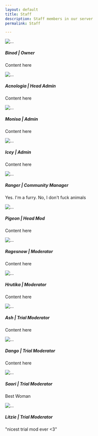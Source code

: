 ```yaml
---
layout: default
title: Staff
description: Staff members in our server
permalink: Staff

---
```


<div class="row row-cols-1 row-cols-md-2">
  <div class="col mb-4">
    <div class="card">
      <img src="https://ranger-4297.github.io/TeenageClub/assets/images/avatars/Binod.png" class="card-img-top" alt="...">
      <div class="card-body">
        <h5 class="card-title">Binod | Owner</h5>
        <p class="card-text">Content here</p>
      </div>
    </div>
  </div>
  <div class="col mb-4">
    <div class="card">
      <img src="https://ranger-4297.github.io/TeenageClub/assets/images/avatars/Acno.png" class="card-img-top" alt="...">
      <div class="card-body">
        <h5 class="card-title">Acnologia | Head Admin</h5>
        <p class="card-text">Content here</p>
      </div>
    </div>
  </div>
  <div class="col mb-4">
    <div class="card">
      <img src="https://ranger-4297.github.io/TeenageClub/assets/images/avatars/Moni.png" class="card-img-top" alt="...">
      <div class="card-body">
        <h5 class="card-title">Monisa | Admin</h5>
        <p class="card-text">Content here</p>
      </div>
    </div>
  </div>
  <div class="col mb-4">
    <div class="card">
      <img src="https://ranger-4297.github.io/TeenageClub/assets/images/avatars/Icey.png" class="card-img-top" alt="...">
      <div class="card-body">
        <h5 class="card-title">Icey | Admin</h5>
        <p class="card-text">Content here</p>
      </div>
    </div>
  </div>
</div>
<div class="row row-cols-1 row-cols-md-2">
  <div class="col mb-4">
    <div class="card">
      <img src="https://ranger-4297.github.io/TeenageClub/assets/images/avatars/Ranger.png" class="card-img-top" alt="...">
      <div class="card-body">
        <h5 class="card-title">Ranger | Community Manager</h5>
        <p class="card-text">Yes. I'm a furry. No, I don't fuck animals</p>
      </div>
    </div>
  </div>
  <div class="col mb-4">
    <div class="card">
      <img src="https://ranger-4297.github.io/TeenageClub/assets/images/avatars/Pigeon.png" class="card-img-top" alt="...">
      <div class="card-body">
        <h5 class="card-title">Pigeon | Head Mod</h5>
        <p class="card-text">Content here</p>
      </div>
    </div>
  </div>
  <div class="col mb-4">
    <div class="card">
      <img src="https://ranger-4297.github.io/TeenageClub/assets/images/avatars/Rage.png" class="card-img-top" alt="...">
      <div class="card-body">
        <h5 class="card-title">Ragesnow | Moderator</h5>
        <p class="card-text">Content here</p>
      </div>
    </div>
  </div>
  <div class="col mb-4">
    <div class="card">
      <img src="https://ranger-4297.github.io/TeenageClub/assets/images/avatars/Hrutika.png" class="card-img-top" alt="...">
      <div class="card-body">
        <h5 class="card-title">Hrutika | Moderator</h5>
        <p class="card-text">Content here</p>
      </div>
    </div>
  </div>
</div>
<div class="row row-cols-1 row-cols-md-2">
  <div class="col mb-4">
    <div class="card">
      <img src="https://ranger-4297.github.io/TeenageClub/assets/images/avatars/Ash.png" class="card-img-top" alt="...">
      <div class="card-body">
        <h5 class="card-title">Ash | Trial Moderator</h5>
        <p class="card-text">Content here</p>
      </div>
    </div>
  </div>
  <div class="col mb-4">
    <div class="card">
      <img src="https://ranger-4297.github.io/TeenageClub/assets/images/avatars/Dango.png" class="card-img-top" alt="...">
      <div class="card-body">
        <h5 class="card-title">Dango | Trial Moderator</h5>
        <p class="card-text">Content here</p>
      </div>
    </div>
  </div>
  <div class="col mb-4">
    <div class="card">
      <img src="https://ranger-4297.github.io/TeenageClub/assets/images/avatars/Saori.png" class="card-img-top" alt="...">
      <div class="card-body">
        <h5 class="card-title">Saori | Trial Moderator </h5>
        <p class="card-text">Best Woman</p>
      </div>
    </div>
  </div>
  <div class="col mb-4">
    <div class="card">
      <img src="https://ranger-4297.github.io/TeenageClub/assets/images/avatars/Litzie.png" class="card-img-top" alt="...">
      <div class="card-body">
        <h5 class="card-title">Litzie | Trial Moderator</h5>
        <p class="card-text">"nicest trial mod ever <3"</p>
      </div>
    </div>
  </div>
</div>
